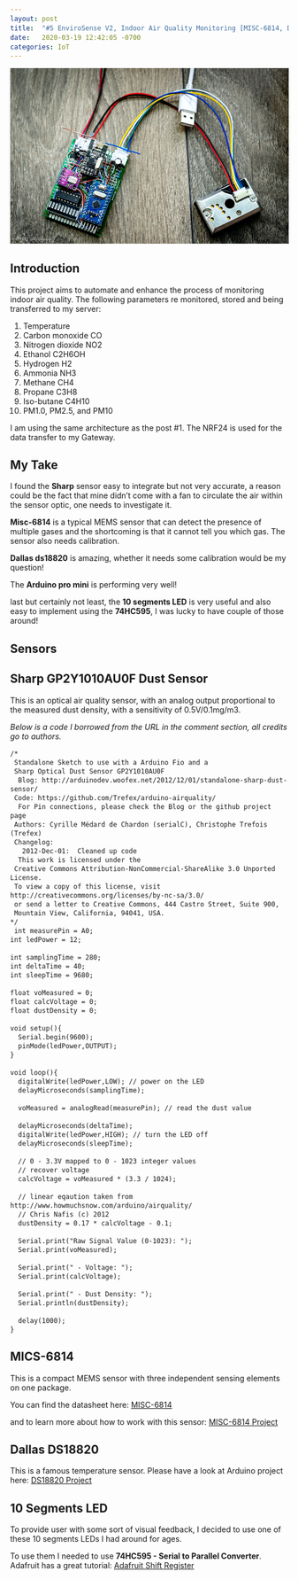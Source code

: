 ```yaml
---
layout: post
title:  "#5 EnviroSense V2, Indoor Air Quality Monitoring [MISC-6814, Dallas DS18820, and SHARP Dust Sensor]."
date:   2020-03-19 12:42:05 -0700
categories: IoT
---
```


![EnviroSense V2](/assets/img/5EnvoDevice.png)

## Introduction

This project aims to automate and enhance the process of monitoring indoor air quality. The following parameters re monitored, stored and being transferred to my server:
1. Temperature
2. Carbon monoxide CO
3. Nitrogen dioxide NO2 
4. Ethanol C2H6OH 
5. Hydrogen H2
6. Ammonia NH3
7. Methane CH4
8. Propane C3H8 
9. Iso-butane C4H10 
10. PM1.0, PM2.5, and PM10

I am using the same architecture as the post #1. The NRF24 is used for the data transfer to my Gateway. 

## My Take

I found the **Sharp** sensor easy to integrate but not very accurate, a reason could be the fact that mine didn’t come with a fan to circulate the air within the sensor optic, one needs to investigate it.

**Misc-6814** is a typical MEMS sensor that can detect the presence of multiple gases and the shortcoming is that it cannot tell you which gas. The sensor also needs calibration. 

**Dallas ds18820** is amazing, whether it needs some calibration would be my question!

The **Arduino pro mini** is performing very well!

last but certainly not least, the **10 segments LED** is very useful and also easy to implement using the **74HC595**, I was lucky to have couple of those around! 

## Sensors
## Sharp GP2Y1010AU0F Dust Sensor
This is an optical air quality sensor, with an analog output proportional to the measured dust density, with a sensitivity of 0.5V/0.1mg/m3.

*Below is a code I borrowed from the URL in the comment section, all credits go to authors.*

```
/*
 Standalone Sketch to use with a Arduino Fio and a
 Sharp Optical Dust Sensor GP2Y1010AU0F
  Blog: http://arduinodev.woofex.net/2012/12/01/standalone-sharp-dust-sensor/
 Code: https://github.com/Trefex/arduino-airquality/
  For Pin connections, please check the Blog or the github project page
 Authors: Cyrille Médard de Chardon (serialC), Christophe Trefois (Trefex)
 Changelog:
   2012-Dec-01:  Cleaned up code
  This work is licensed under the
 Creative Commons Attribution-NonCommercial-ShareAlike 3.0 Unported License.
 To view a copy of this license, visit http://creativecommons.org/licenses/by-nc-sa/3.0/
 or send a letter to Creative Commons, 444 Castro Street, Suite 900,
 Mountain View, California, 94041, USA.
*/
 int measurePin = A0;
int ledPower = 12;
 
int samplingTime = 280;
int deltaTime = 40;
int sleepTime = 9680;
 
float voMeasured = 0;
float calcVoltage = 0;
float dustDensity = 0;
 
void setup(){
  Serial.begin(9600);
  pinMode(ledPower,OUTPUT);
}
 
void loop(){
  digitalWrite(ledPower,LOW); // power on the LED
  delayMicroseconds(samplingTime);
 
  voMeasured = analogRead(measurePin); // read the dust value
 
  delayMicroseconds(deltaTime);
  digitalWrite(ledPower,HIGH); // turn the LED off
  delayMicroseconds(sleepTime);
 
  // 0 - 3.3V mapped to 0 - 1023 integer values
  // recover voltage
  calcVoltage = voMeasured * (3.3 / 1024);
 
  // linear eqaution taken from http://www.howmuchsnow.com/arduino/airquality/
  // Chris Nafis (c) 2012
  dustDensity = 0.17 * calcVoltage - 0.1;
 
  Serial.print("Raw Signal Value (0-1023): ");
  Serial.print(voMeasured);
 
  Serial.print(" - Voltage: ");
  Serial.print(calcVoltage);
 
  Serial.print(" - Dust Density: ");
  Serial.println(dustDensity);
 
  delay(1000);
}
```

## MICS-6814
This is a compact MEMS sensor with three independent sensing elements on one package.

You can find the datasheet here: [MISC-6814](https://www.sgxsensortech.com/content/uploads/2015/02/1143_Datasheet-MiCS-6814-rev-8.pdf)

and to learn more about how to work with this sensor: [MISC-6814 Project](http://kstobbe.dk/2019/02/16/esp32-pms5003-bme280-mics6814-sensor-build/)

## Dallas DS18820

This is a famous temperature sensor. Please have a look at Arduino project here: [DS18820 Project](https://create.arduino.cc/projecthub/TheGadgetBoy/ds18b20-digital-temperature-sensor-and-arduino-9cc806)

## 10 Segments LED
To provide user with some sort of visual feedback, I decided to use one of these 10 segments LEDs I had around for ages. 

To use them I needed to use **74HC595 - Serial to Parallel Converter**. Adafruit has a great tutorial: [Adafruit Shift Register](https://learn.adafruit.com/adafruit-arduino-lesson-4-eight-leds/overview)


